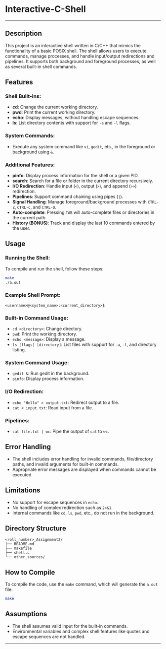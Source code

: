 # Interactive-C-Shell

---


## Description

This project is an interactive shell written in C/C++ that mimics the functionality of a basic POSIX shell. The shell allows users to execute commands, manage processes, and handle input/output redirections and pipelines. It supports both background and foreground processes, as well as several built-in shell commands.

## Features

### Shell Built-ins:
- **cd**: Change the current working directory.
- **pwd**: Print the current working directory.
- **echo**: Display messages, without handling escape sequences.
- **ls**: List directory contents with support for `-a` and `-l` flags.

### System Commands:
- Execute any system command like `vi`, `gedit`, etc., in the foreground or background using `&`.

### Additional Features:
- **pinfo**: Display process information for the shell or a given PID.
- **search**: Search for a file or folder in the current directory recursively.
- **I/O Redirection**: Handle input (`<`), output (`>`), and append (`>>`) redirection.
- **Pipelines**: Support command chaining using pipes (`|`).
- **Signal Handling**: Manage foreground/background processes with `CTRL-Z`, `CTRL-C`, and `CTRL-D`.
- **Auto-complete**: Pressing `TAB` will auto-complete files or directories in the current path.
- **History (BONUS)**: Track and display the last 10 commands entered by the user.

## Usage

### Running the Shell:
To compile and run the shell, follow these steps:

```bash
make
./a.out
```

### Example Shell Prompt:
```
<username>@<system_name>:<current_directory>$
```

### Built-in Command Usage:
- `cd <directory>`: Change directory.
- `pwd`: Print the working directory.
- `echo <message>`: Display a message.
- `ls [flags] [directory]`: List files with support for `-a`, `-l`, and directory listing.

### System Command Usage:
- `gedit &`: Run gedit in the background.
- `pinfo`: Display process information.

### I/O Redirection:
- `echo "Hello" > output.txt`: Redirect output to a file.
- `cat < input.txt`: Read input from a file.

### Pipelines:
- `cat file.txt | wc`: Pipe the output of `cat` to `wc`.

## Error Handling

- The shell includes error handling for invalid commands, file/directory paths, and invalid arguments for built-in commands.
- Appropriate error messages are displayed when commands cannot be executed.

## Limitations
- No support for escape sequences in `echo`.
- No handling of complex redirection such as `2>&1`.
- Internal commands like `cd`, `ls`, `pwd`, etc., do not run in the background.

## Directory Structure

```
<roll_number>_Assignment2/
├── README.md
├── makefile
├── shell.c
└── other_sources/
```

## How to Compile

To compile the code, use the `make` command, which will generate the `a.out` file:

```bash
make
```

## Assumptions
- The shell assumes valid input for the built-in commands.
- Environmental variables and complex shell features like quotes and escape sequences are not handled.


---

